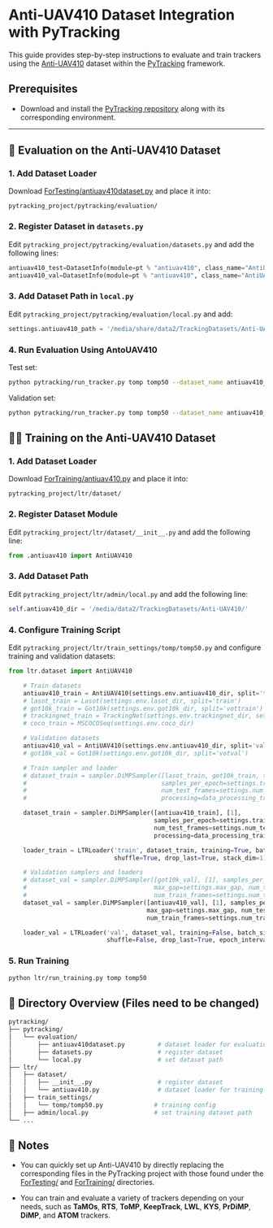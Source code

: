 # Anti-UAV410 Dataset Integration with PyTracking

This guide provides step-by-step instructions to evaluate and train trackers using the [Anti-UAV410](https://drive.google.com/file/d/1zsdazmKS3mHaEZWS2BnqbYHPEcIaH5WR/view?usp=sharing) dataset within the [PyTracking](https://github.com/visionml/pytracking) framework.

## Prerequisites

- Download and install the [PyTracking repository](https://github.com/visionml/pytracking) along with its corresponding environment.

---

## 🧪 Evaluation on the Anti-UAV410 Dataset

### 1. Add Dataset Loader
Download [ForTesting/antiuav410dataset.py](ForTesting/antiuav410dataset.py) and place it into:

```shell
pytracking_project/pytracking/evaluation/
```


### 2. Register Dataset in `datasets.py`
Edit `pytracking_project/pytracking/evaluation/datasets.py` and add the following lines:

```python
antiuav410_test=DatasetInfo(module=pt % "antiuav410", class_name="AntiUAV410Dataset", kwargs=dict(split='test')),
antiuav410_val=DatasetInfo(module=pt % "antiuav410", class_name="AntiUAV410Dataset", kwargs=dict(split='val')),
```

### 3. Add Dataset Path in `local.py`
Edit `pytracking_project/pytracking/evaluation/local.py` and add:

```python
settings.antiuav410_path = '/media/share/data2/TrackingDatasets/Anti-UAV410/'
```

### 4. Run Evaluation Using AntoUAV410

Test set:
```bash
python pytracking/run_tracker.py tomp tomp50 --dataset_name antiuav410_test
```
Validation set:
```bash
python pytracking/run_tracker.py tomp tomp50 --dataset_name antiuav410_val
```


## 🏋️‍♂️ Training on the Anti-UAV410 Dataset

### 1. Add Dataset Loader
Download [ForTraining/antiuav410.py](ForTraining/antiuav410.py) and place it into:

```shell
pytracking_project/ltr/dataset/
```

### 2. Register Dataset Module
Edit `pytracking_project/ltr/dataset/__init__.py` and add the following line:

```python
from .antiuav410 import AntiUAV410
```

### 3. Add Dataset Path
Edit `pytracking_project/ltr/admin/local.py` and add the following line:

```python
self.antiuav410_dir = '/media/data2/TrackingDatasets/Anti-UAV410/'
```

### 4. Configure Training Script
Edit `pytracking_project/ltr/train_settings/tomp/tomp50.py` and configure training and validation datasets:

```python
from ltr.dataset import AntiUAV410
```

```python
    # Train datasets
    antiuav410_train = AntiUAV410(settings.env.antiuav410_dir, split='train')
    # lasot_train = Lasot(settings.env.lasot_dir, split='train')
    # got10k_train = Got10k(settings.env.got10k_dir, split='vottrain')
    # trackingnet_train = TrackingNet(settings.env.trackingnet_dir, set_ids=list(range(4)))
    # coco_train = MSCOCOSeq(settings.env.coco_dir)

    # Validation datasets
    antiuav410_val = AntiUAV410(settings.env.antiuav410_dir, split='val')
    # got10k_val = Got10k(settings.env.got10k_dir, split='votval')
```
```python
    # Train sampler and loader
    # dataset_train = sampler.DiMPSampler([lasot_train, got10k_train, trackingnet_train, coco_train], [1, 1, 1, 1],
    #                                     samples_per_epoch=settings.train_samples_per_epoch, max_gap=settings.max_gap,
    #                                     num_test_frames=settings.num_test_frames, num_train_frames=settings.num_train_frames,
    #                                     processing=data_processing_train)

    dataset_train = sampler.DiMPSampler([antiuav410_train], [1],
                                        samples_per_epoch=settings.train_samples_per_epoch, max_gap=settings.max_gap,
                                        num_test_frames=settings.num_test_frames, num_train_frames=settings.num_train_frames,
                                        processing=data_processing_train)

    loader_train = LTRLoader('train', dataset_train, training=True, batch_size=settings.batch_size, num_workers=settings.num_workers,
                             shuffle=True, drop_last=True, stack_dim=1)

    # Validation samplers and loaders
    # dataset_val = sampler.DiMPSampler([got10k_val], [1], samples_per_epoch=settings.val_samples_per_epoch,
    #                                   max_gap=settings.max_gap, num_test_frames=settings.num_test_frames,
    #                                   num_train_frames=settings.num_train_frames, processing=data_processing_val)
    dataset_val = sampler.DiMPSampler([antiuav410_val], [1], samples_per_epoch=settings.val_samples_per_epoch,
                                      max_gap=settings.max_gap, num_test_frames=settings.num_test_frames,
                                      num_train_frames=settings.num_train_frames, processing=data_processing_val)

    loader_val = LTRLoader('val', dataset_val, training=False, batch_size=settings.batch_size, num_workers=settings.num_workers,
                           shuffle=False, drop_last=True, epoch_interval=settings.val_epoch_interval, stack_dim=1)
```

### 5. Run Training
```bash
python ltr/run_training.py tomp tomp50
```


## 📁 Directory Overview (Files need to be changed)
```bash
pytracking/
├── pytracking/
│   └── evaluation/
│       ├── antiuav410dataset.py         # dataset loader for evaluation
│       ├── datasets.py                  # register dataset
│       └── local.py                     # set dataset path
├── ltr/
│   ├── dataset/
│   │   ├── __init__.py                  # register dataset
│   │   └── antiuav410.py                # dataset loader for training
│   ├── train_settings/
│   │   └── tomp/tomp50.py              # training config
│   ├── admin/local.py                  # set training dataset path
└── ...
```

## 📌 Notes

- You can quickly set up Anti-UAV410 by directly replacing the corresponding files in the PyTracking project with those found under the [ForTesting/](ForTesting/) and [ForTraining/](ForTraining/) directories.

- You can train and evaluate a variety of trackers depending on your needs, such as **TaMOs**, **RTS**, **ToMP**, **KeepTrack**, **LWL**, **KYS**, **PrDiMP**, **DiMP**, and **ATOM** trackers.
